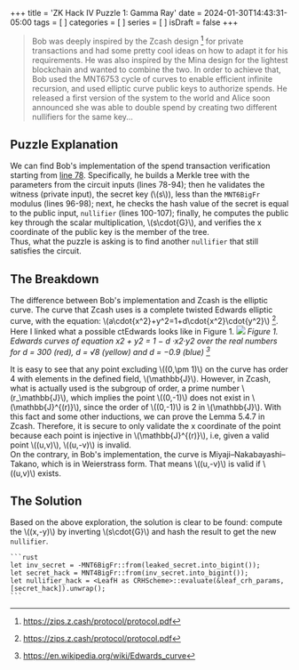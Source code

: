 +++
title = 'ZK Hack IV Puzzle 1: Gamma Ray'
date = 2024-01-30T14:43:31-05:00
tags = [
]
categories = [
]
series = [
]
isDraft = false
+++

> Bob was deeply inspired by the Zcash design [^1] for private transactions and had some pretty cool ideas on how to adapt it for his requirements. He was also inspired by the Mina design for the lightest blockchain and wanted to combine the two. In order to achieve that, Bob used the MNT6753 cycle of curves to enable efficient infinite recursion, and used elliptic curve public keys to authorize spends. He released a first version of the system to the world and Alice soon announced she was able to double spend by creating two different nullifiers for the same key...

## Puzzle Explanation

We can find Bob's implementation of the spend transaction verification starting from [line 78](https://github.com/ZK-Hack/puzzle-gamma-ray/blob/main/src/main.rs#L78). Specifically, he builds a Merkle tree with the parameters from the circuit inputs (lines 78-94); then he validates the witness (private input), the secret key (\\(s\\)), less than the `MNT6BigFr` modulus (lines 96-98); next, he checks the hash value of the secret is equal to the public input, `nullifier` (lines 100-107); finally, he computes the public key through the scalar multiplication, \\(s\cdot{G}\\), and verifies the x coordinate of the public key is the member of the tree.  
Thus, what the puzzle is asking is to find another `nullifier` that still satisfies the circuit.

## The Breakdown

The difference between Bob's implementation and Zcash is the elliptic curve. The curve that Zcash uses is a complete twisted Edwards elliptic curve, with the equation: \\(a\cdot{x^2}+y^2=1+d\cdot{x^2}\cdot{y^2}\\) [^1]. Here I linked what a possible ctEdwards looks like in Figure 1.
![](https://upload.wikimedia.org/wikipedia/commons/thumb/3/3c/Edward-curves.svg/2880px-Edward-curves.svg.png)
*Figure 1. Edwards curves of equation x2 + y2 = 1 − d ·x2·y2 over the real numbers for d = 300 (red), d = √8 (yellow) and d = −0.9 (blue) [^2]*

It is easy to see that any point excluding \\((0,\pm 1)\\) on the curve has order 4 with elements in the defined field, \\(\mathbb{J}\\). However, in Zcash, what is actually used is the subgroup of order, a prime number \\(r_\mathbb{J}\\), which implies the point \\((0,-1)\\) does not exist in \\(\mathbb{J}^{(r)}\\), since the order of \\((0,-1)\\) is 2 in \\(\mathbb{J}\\). With this fact and some other inductions, we can prove the Lemma 5.4.7 in Zcash. Therefore, it is secure to only validate the x coordinate of the point because each point is injective in \\(\mathbb{J}^{(r)}\\), i.e, given a valid point \\((u,v)\\), \\((u,-v)\\) is invalid.   
On the contrary, in Bob's implementation, the curve is Miyaji–Nakabayashi–Takano, which is in Weierstrass form. That means \\((u,-v)\\) is valid if \\((u,v)\\) exists.

## The Solution

Based on the above exploration, the solution is clear to be found: compute the \\((x,-y)\\) by inverting \\(s\cdot{G}\\) and hash the result to get the new `nullifier`.

    ```rust
    let inv_secret = -MNT6BigFr::from(leaked_secret.into_bigint());
    let secret_hack = MNT4BigFr::from(inv_secret.into_bigint());
    let nullifier_hack = <LeafH as CRHScheme>::evaluate(&leaf_crh_params, [secret_hack]).unwrap();
    ```

[^1]: https://zips.z.cash/protocol/protocol.pdf
[^2]: https://en.wikipedia.org/wiki/Edwards_curve
